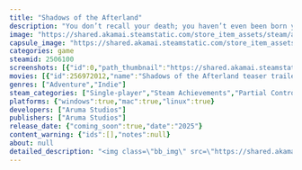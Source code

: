 ```yaml
---
title: "Shadows of the Afterland"
description: "You don’t recall your death; you haven’t even been born yet. Cross between realms and possess the living to unearth your haunting past in this point-and-click adventure where you'll confront supernatural forces to find out if you are merely a pawn of destiny or if you can change your own future."
image: "https://shared.akamai.steamstatic.com/store_item_assets/steam/apps/2506100/header.jpg?t=1729374580"
capsule_image: "https://shared.akamai.steamstatic.com/store_item_assets/steam/apps/2506100/capsule_231x87.jpg?t=1729374580"
categories: game
steamid: 2506100
screenshots: [{"id":0,"path_thumbnail":"https://shared.akamai.steamstatic.com/store_item_assets/steam/apps/2506100/ss_b92a391679fbacab8e6b5c9096a921c6132274c0.600x338.jpg?t=1729374580","path_full":"https://shared.akamai.steamstatic.com/store_item_assets/steam/apps/2506100/ss_b92a391679fbacab8e6b5c9096a921c6132274c0.1920x1080.jpg?t=1729374580"},{"id":1,"path_thumbnail":"https://shared.akamai.steamstatic.com/store_item_assets/steam/apps/2506100/ss_0cb948d3d4f046ca4184993d1c4908790794f5cd.600x338.jpg?t=1729374580","path_full":"https://shared.akamai.steamstatic.com/store_item_assets/steam/apps/2506100/ss_0cb948d3d4f046ca4184993d1c4908790794f5cd.1920x1080.jpg?t=1729374580"},{"id":2,"path_thumbnail":"https://shared.akamai.steamstatic.com/store_item_assets/steam/apps/2506100/ss_8869c80742db7c73baf435561c3333ed1fe949ff.600x338.jpg?t=1729374580","path_full":"https://shared.akamai.steamstatic.com/store_item_assets/steam/apps/2506100/ss_8869c80742db7c73baf435561c3333ed1fe949ff.1920x1080.jpg?t=1729374580"},{"id":3,"path_thumbnail":"https://shared.akamai.steamstatic.com/store_item_assets/steam/apps/2506100/ss_5ff90a92150b99557359510f1db76b9347c5d1c1.600x338.jpg?t=1729374580","path_full":"https://shared.akamai.steamstatic.com/store_item_assets/steam/apps/2506100/ss_5ff90a92150b99557359510f1db76b9347c5d1c1.1920x1080.jpg?t=1729374580"},{"id":4,"path_thumbnail":"https://shared.akamai.steamstatic.com/store_item_assets/steam/apps/2506100/ss_def301b346a0a7fed59596caeaf44f32fbd0e51f.600x338.jpg?t=1729374580","path_full":"https://shared.akamai.steamstatic.com/store_item_assets/steam/apps/2506100/ss_def301b346a0a7fed59596caeaf44f32fbd0e51f.1920x1080.jpg?t=1729374580"},{"id":5,"path_thumbnail":"https://shared.akamai.steamstatic.com/store_item_assets/steam/apps/2506100/ss_1cc4d335d8a4a8e4d9c159f0633384f3c3f08927.600x338.jpg?t=1729374580","path_full":"https://shared.akamai.steamstatic.com/store_item_assets/steam/apps/2506100/ss_1cc4d335d8a4a8e4d9c159f0633384f3c3f08927.1920x1080.jpg?t=1729374580"}]
movies: [{"id":256972012,"name":"Shadows of the Afterland teaser trailer","thumbnail":"https://shared.akamai.steamstatic.com/store_item_assets/steam/apps/256972012/movie.293x165.jpg?t=1709287546","webm":{"480":"http://video.akamai.steamstatic.com/store_trailers/256972012/movie480_vp9.webm?t=1709287546","max":"http://video.akamai.steamstatic.com/store_trailers/256972012/movie_max_vp9.webm?t=1709287546"},"mp4":{"480":"http://video.akamai.steamstatic.com/store_trailers/256972012/movie480.mp4?t=1709287546","max":"http://video.akamai.steamstatic.com/store_trailers/256972012/movie_max.mp4?t=1709287546"},"highlight":true}]
genres: ["Adventure","Indie"]
steam_categories: ["Single-player","Steam Achievements","Partial Controller Support","Steam Cloud"]
platforms: {"windows":true,"mac":true,"linux":true}
developers: ["Aruma Studios"]
publishers: ["Aruma Studios"]
release_date: {"coming_soon":true,"date":"2025"}
content_warning: {"ids":[],"notes":null}
about: null
detailed_description: "<img class=\"bb_img\" src=\"https://shared.akamai.steamstatic.com/store_item_assets/steam/apps/2506100/extras/pirolina_entra_steam.gif?t=1729374580\" /><h2 class=\"bb_tag\">Embark on a supernatural point-and-click adventure in which you are confronted with the most difficult decision of your life ... and death...</h2><br>Madrid, 1960. A chilling incident unfolds at the city's old zoo, leading to a mysterious death that propels a soul to the threshold between the world of the living and the afterlife. But when the transition goes awry, the soul arrives with the memories of Carolina, one of the pioneers of the Madrid police force, who has not yet been born.<br><br>Step into Carolina’s shoes and delve into a detective mystery to unravel the enigma shrouding these events. Explore the wacky realm of the afterlife, teeming with unique characters and with its own rules.<br><br>In your quest for the truth, you join forces with César, an elusive former ghost agent. Persuade this enigmatic ally to accompany you on a transformative journey to confront the sinister forces lurking in the world of the living. As you gain César’s trust, you'll have to solve tricky point-and-click puzzles, harness the power of magic, navigate between worlds and even possess the living.<br><br><img class=\"bb_img\" src=\"https://shared.akamai.steamstatic.com/store_item_assets/steam/apps/2506100/extras/gaspar_suspicious_steam.gif?t=1729374580\" /><h2 class=\"bb_tag\"><strong>FEATURES:</strong></h2><ul class=\"bb_ul\"><li>Investigate a supernatural murder mystery that blends themes of identity, courage and destiny with the afterlife, reincarnation and the connection between past and future lives.</li></ul><ul class=\"bb_ul\"><li>Take command of various playable characters using unique possession mechanics.</li></ul><ul class=\"bb_ul\"><li>Explore the intricate stories of the eccentric spirits of the afterlife through meaningful conversations.</li></ul><ul class=\"bb_ul\"><li>Apply your deduction skills to unravel clever and logical puzzles that are seamlessly woven into the storyline. Use magic and possession and move tactically between realms to crack them.</li></ul><ul class=\"bb_ul\"><li>Immerse yourself in meticulously crafted pixel art scenes and animations.</li></ul><ul class=\"bb_ul\"><li>Experience an original soundtrack that enhances the haunting atmosphere of the game.</li></ul><ul class=\"bb_ul\"><li>The classic point-and-click experience with a modern one-click user interface.</li></ul><br><img class=\"bb_img\" src=\"https://shared.akamai.steamstatic.com/store_item_assets/steam/apps/2506100/extras/catalina_folleto_steam.gif?t=1729374580\" />"
---
```


